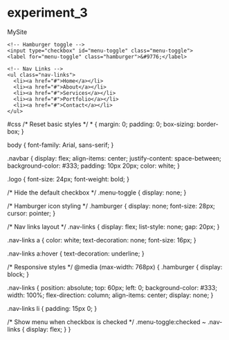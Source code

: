 # experiment_3


<!DOCTYPE html>
<html lang="en">
<head>
  <meta charset="UTF-8">
  <meta name="viewport" content="width=device-width, initial-scale=1">
  <title>Responsive Navbar</title>
  <link rel="stylesheet" href="sstyle.css">
</head>
<body>

  <nav class="navbar">
    <div class="logo">MySite</div>

    <!-- Hamburger toggle -->
    <input type="checkbox" id="menu-toggle" class="menu-toggle">
    <label for="menu-toggle" class="hamburger">&#9776;</label>

    <!-- Nav Links -->
    <ul class="nav-links">
      <li><a href="#">Home</a></li>
      <li><a href="#">About</a></li>
      <li><a href="#">Services</a></li>
      <li><a href="#">Portfolio</a></li>
      <li><a href="#">Contact</a></li>
    </ul>
  </nav>

</body>
</html>
#css
/* Reset basic styles */
* {
  margin: 0;
  padding: 0;
  box-sizing: border-box;
}

body {
  font-family: Arial, sans-serif;
}

.navbar {
  display: flex;
  align-items: center;
  justify-content: space-between;
  background-color: #333;
  padding: 10px 20px;
  color: white;
}

.logo {
  font-size: 24px;
  font-weight: bold;
}

/* Hide the default checkbox */
.menu-toggle {
  display: none;
}

/* Hamburger icon styling */
.hamburger {
  display: none;
  font-size: 28px;
  cursor: pointer;
}

/* Nav links layout */
.nav-links {
  display: flex;
  list-style: none;
  gap: 20px;
}

.nav-links a {
  color: white;
  text-decoration: none;
  font-size: 16px;
}

.nav-links a:hover {
  text-decoration: underline;
}

/* Responsive styles */
@media (max-width: 768px) {
  .hamburger {
    display: block;
  }

  .nav-links {
    position: absolute;
    top: 60px;
    left: 0;
    background-color: #333;
    width: 100%;
    flex-direction: column;
    align-items: center;
    display: none;
  }

  .nav-links li {
    padding: 15px 0;
  }

  /* Show menu when checkbox is checked */
  .menu-toggle:checked ~ .nav-links {
    display: flex;
  }
}
